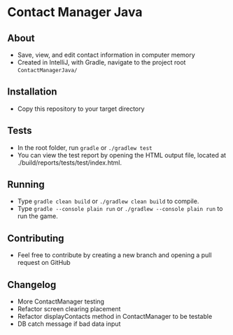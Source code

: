 # Contact Manager Java

## About

- Save, view, and edit contact information in computer memory
- Created in IntelliJ, with Gradle, navigate to the project root `ContactManagerJava/`

## Installation

- Copy this repository to your target directory

## Tests

- In the root folder, run `gradle` or `./gradlew test`
- You can view the test report by opening the HTML output file, located at ./build/reports/tests/test/index.html.


## Running

- Type `gradle clean build` or `./gradlew clean build` to compile.
- Type `gradle --console plain run` or `./gradlew --console plain run` to run the game. 

## Contributing

- Feel free to contribute by creating a new branch and opening a pull request on GitHub

## Changelog

- More ContactManager testing
- Refactor screen clearing placement
- Refactor displayContacts method in ContactManager to be testable
- DB catch message if bad data input